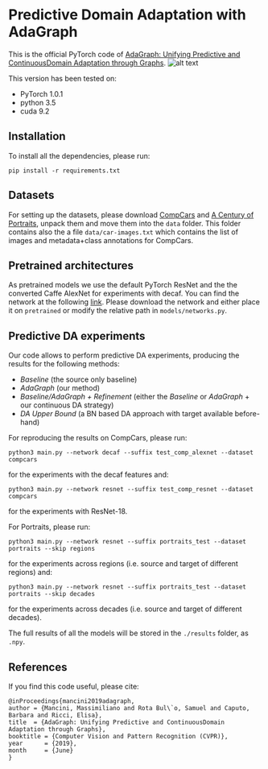 # Predictive Domain Adaptation with AdaGraph 
This is the official PyTorch code of [AdaGraph: Unifying Predictive and ContinuousDomain Adaptation through Graphs](http://research.mapillary.com/img/publications/CVPR19b.pdf).
![alt text](https://raw.githubusercontent.com/mancinimassimiliano/adagraph/master/img/teaser.png)

This version has been tested on:
* PyTorch 1.0.1
* python 3.5
* cuda 9.2

## Installation
To install all the dependencies, please run:
```
pip install -r requirements.txt
```

## Datasets
For setting up the datasets, please download [CompCars](http://mmlab.ie.cuhk.edu.hk/datasets/comp_cars/index.html) and [A Century of Portraits](http://people.eecs.berkeley.edu/~shiry/projects/yearbooks/yearbooks.html), unpack them and move them into the ```data``` folder. This folder contains also the a file ```data/car-images.txt``` which contains the list of images and metadata+class annotations for CompCars.

## Pretrained architectures
As pretrained models we use the default PyTorch ResNet and the the converted Caffe AlexNet for experiments with decaf. You can find the network at the following [link](https://drive.google.com/file/d/1QoVr4qqbc6RPG0XX-H3SwSAabDxr-Is6/view?usp=sharing). Please download the network and either place it on ```pretrained``` or modify the relative path in ```models/networks.py```.


## Predictive DA experiments
Our code allows to perform predictive DA experiments, producing the results for the following methods:

* _Baseline_ (the source only baseline)
* _AdaGraph_ (our method)
* _Baseline/AdaGraph + Refinement_ (either the _Baseline_ or _AdaGraph_ + our continuous DA strategy)
* _DA Upper Bound_ (a BN based DA approach with target available before-hand)

For reproducing the results on CompCars, please run:
```
python3 main.py --network decaf --suffix test_comp_alexnet --dataset compcars
```
for the experiments with the decaf features and:
```
python3 main.py --network resnet --suffix test_comp_resnet --dataset compcars
```
for the experiments with ResNet-18.

For Portraits, please run:
```
python3 main.py --network resnet --suffix portraits_test --dataset portraits --skip regions
```
for the experiments across regions (i.e. source and target of different regions) and:
```
python3 main.py --network resnet --suffix portraits_test --dataset portraits --skip decades
```
for the experiments across decades (i.e. source and target of different decades).

The full results of all the models will be stored in the ```./results``` folder, as ```.npy```.


## References

If you find this code useful, please cite:

    @inProceedings{mancini2019adagraph,
	author = {Mancini, Massimiliano and Rota Bul\`o, Samuel and Caputo, Barbara and Ricci, Elisa},
  	title  = {AdaGraph: Unifying Predictive and ContinuousDomain Adaptation through Graphs},
  	booktitle = {Computer Vision and Pattern Recognition (CVPR)},
  	year      = {2019},
  	month     = {June}
    }


